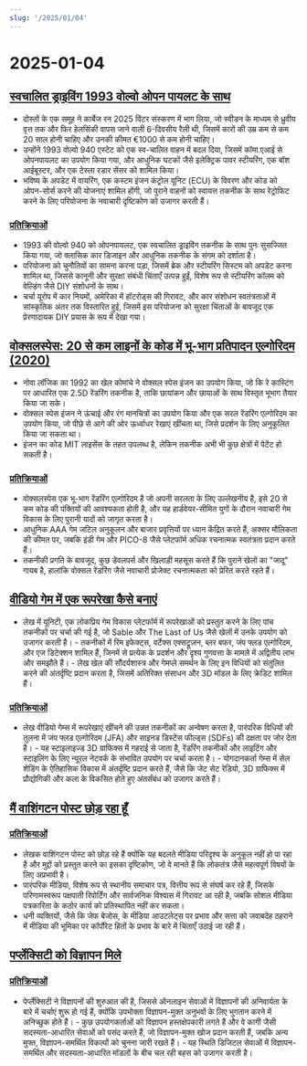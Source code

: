 ```yaml
---
slug: '/2025/01/04'
---
```


# 2025-01-04

## [स्वचालित ड्राइविंग 1993 वोल्वो ओपन पायलट के साथ](https://practicapp.com/carbagepilot-part1/)

- दोस्तों के एक समूह ने कार्बेज रन 2025 विंटर संस्करण में भाग लिया, जो स्वीडन के माध्यम से ध्रुवीय वृत्त तक और फिर हेलसिंकी वापस जाने वाली 6-दिवसीय रैली थी, जिसमें कारों की उम्र कम से कम 20 साल होनी चाहिए और उनकी कीमत €1000 से कम होनी चाहिए।
- उन्होंने 1993 वोल्वो 940 एस्टेट को एक स्व-चालित वाहन में बदल दिया, जिसमें कॉमा.एआई से ओपनपायलट का उपयोग किया गया, और आधुनिक घटकों जैसे इलेक्ट्रिक पावर स्टीयरिंग, एक बॉश आईबूस्टर, और एक टेस्ला रडार सेंसर को शामिल किया।
- भविष्य के अपडेट में वायरिंग, एक कस्टम इंजन कंट्रोल यूनिट (ECU) के विवरण और कोड को ओपन-सोर्स करने की योजनाएं शामिल होंगी, जो पुराने वाहनों को स्वायत्त तकनीक के साथ रेट्रोफिट करने के लिए परियोजना के नवाचारी दृष्टिकोण को उजागर करती हैं।

### [प्रतिक्रियाओं](https://news.ycombinator.com/item?id=42592910)

- 1993 की वोल्वो 940 को ओपनपायलट, एक स्वचालित ड्राइविंग तकनीक के साथ पुनः सुसज्जित किया गया, जो क्लासिक कार डिजाइन और आधुनिक तकनीक के संगम को दर्शाता है।
- परियोजना को चुनौतियों का सामना करना पड़ा, जिसमें ब्रेक और स्टीयरिंग सिस्टम को अपडेट करना शामिल था, जिससे कानूनी और सुरक्षा संबंधी चिंताएँ उत्पन्न हुईं, विशेष रूप से स्टीयरिंग कॉलम को वेल्डिंग जैसे DIY संशोधनों के साथ।
- चर्चा यूरोप में कार नियमों, अमेरिका में हॉटरोड्स की गिरावट, और कार संशोधन स्वतंत्रताओं में सांस्कृतिक अंतर तक विस्तारित हुई, जिसमें इस परियोजना को सुरक्षा चिंताओं के बावजूद एक प्रेरणादायक DIY प्रयास के रूप में देखा गया।

## [वोक्सलस्पेस: 20 से कम लाइनों के कोड में भू-भाग प्रतिपादन एल्गोरिदम (2020)](https://github.com/s-macke/VoxelSpace)

- नोवा लॉजिक का 1992 का खेल कोमांचे ने वोक्सल स्पेस इंजन का उपयोग किया, जो कि रे कास्टिंग पर आधारित एक 2.5D रेंडरिंग तकनीक है, ताकि छायांकन और छायाओं के साथ विस्तृत भूभाग तैयार किया जा सके।
- वोक्सल स्पेस इंजन ने ऊंचाई और रंग मानचित्रों का उपयोग किया और एक सरल रेंडरिंग एल्गोरिदम का उपयोग किया, जो पीछे से आगे की ओर ऊर्ध्वाधर रेखाएं खींचता था, जिसे प्रदर्शन के लिए अनुकूलित किया जा सकता था।
- इंजन का कोड MIT लाइसेंस के तहत उपलब्ध है, लेकिन तकनीक अभी भी कुछ क्षेत्रों में पेटेंट हो सकती है।

### [प्रतिक्रियाओं](https://news.ycombinator.com/item?id=42588956)

- वोक्सलस्पेस एक भू-भाग रेंडरिंग एल्गोरिदम है जो अपनी सरलता के लिए उल्लेखनीय है, इसे 20 से कम कोड की पंक्तियों की आवश्यकता होती है, और यह हार्डवेयर-सीमित युगों के दौरान नवाचारी गेम विकास के लिए पुरानी यादों को जागृत करता है।
- आधुनिक AAA गेम जटिल अनुकूलन और बाजार प्रवृत्तियों पर ध्यान केंद्रित करते हैं, अक्सर मौलिकता की कीमत पर, जबकि इंडी गेम और PICO-8 जैसे प्लेटफॉर्म अधिक रचनात्मक स्वतंत्रता प्रदान करते हैं।
- तकनीकी प्रगति के बावजूद, कुछ डेवलपर्स और खिलाड़ी महसूस करते हैं कि पुराने खेलों का "जादू" गायब है, हालांकि वोक्सल रेंडरिंग जैसे नवाचारी प्रोजेक्ट रचनात्मकता को प्रेरित करते रहते हैं।

## [वीडियो गेम में एक रूपरेखा कैसे बनाएं](https://ameye.dev/notes/rendering-outlines/)

- लेख में यूनिटी, एक लोकप्रिय गेम विकास प्लेटफॉर्म में रूपरेखाओं को प्रस्तुत करने के लिए पांच तकनीकों पर चर्चा की गई है, जो Sable और The Last of Us जैसे खेलों में उनके उपयोग को उजागर करती है। - तकनीकों में रिम इफेक्ट्स, वर्टेक्स एक्सट्रूज़न, ब्लर बफर, जंप फ्लड एल्गोरिदम, और एज डिटेक्शन शामिल हैं, जिनमें से प्रत्येक के प्रदर्शन और दृश्य गुणवत्ता के मामले में अद्वितीय लाभ और समझौते हैं। - लेख खेल की सौंदर्यशास्त्र और गेमप्ले समर्थन के लिए इन विधियों को संतुलित करने की अंतर्दृष्टि प्रदान करता है, जिसमें अतिरिक्त संसाधन और 3D मॉडल के लिए क्रेडिट शामिल हैं।

### [प्रतिक्रियाओं](https://news.ycombinator.com/item?id=42593614)

- लेख वीडियो गेम्स में रूपरेखाएं खींचने की उन्नत तकनीकों का अन्वेषण करता है, पारंपरिक विधियों की तुलना में जंप फ्लड एल्गोरिदम (JFA) और साइनड डिस्टेंस फील्ड्स (SDFs) की दक्षता पर जोर देता है। - यह स्टाइलाइज्ड 3D ग्राफिक्स में गहराई से जाता है, रेंडरिंग तकनीकों और लाइटिंग और स्टाइलिंग के लिए न्यूरल नेटवर्क के संभावित उपयोग पर चर्चा करता है। - योगदानकर्ता गेम्स में सेल शेडिंग के ऐतिहासिक विकास में अंतर्दृष्टि प्रदान करते हैं, जैसे कि जेट सेट रेडियो, 3D ग्राफिक्स में प्रौद्योगिकी और कला के विकसित होते हुए अंतर्संबंध को उजागर करते हैं।

## [मैं वाशिंगटन पोस्ट छोड़ रहा हूँ](https://anntelnaes.substack.com/p/why-im-quitting-the-washington-post)

### [प्रतिक्रियाओं](https://news.ycombinator.com/item?id=42591221)

- लेखक वाशिंगटन पोस्ट को छोड़ रहे हैं क्योंकि यह बदलते मीडिया परिदृश्य के अनुकूल नहीं हो पा रहा है और मुद्दों को प्रस्तुत करने का इसका दृष्टिकोण, जो वे मानते हैं कि लोकतंत्र जैसे महत्वपूर्ण विषयों के लिए अप्रभावी है।
- पारंपरिक मीडिया, विशेष रूप से स्थानीय समाचार पत्र, वित्तीय रूप से संघर्ष कर रहे हैं, जिसके परिणामस्वरूप पक्षपाती रिपोर्टिंग और सार्वजनिक विश्वास में गिरावट आ रही है, जबकि सोशल मीडिया पत्रकारिता के कठोर कार्य को प्रतिस्थापित नहीं कर सकता।
- धनी व्यक्तियों, जैसे कि जेफ बेजोस, के मीडिया आउटलेट्स पर प्रभाव और सत्ता को जवाबदेह ठहराने में मीडिया की भूमिका पर कॉर्पोरेट हितों के प्रभाव के बारे में चिंताएँ उठाई जा रही हैं।

## [पर्प्लेक्सिटी को विज्ञापन मिले](https://twitter.com/damengchen/status/1875296442417607072)

### [प्रतिक्रियाओं](https://news.ycombinator.com/item?id=42589863)

- पेर्प्लेक्सिटी ने विज्ञापनों की शुरुआत की है, जिससे ऑनलाइन सेवाओं में विज्ञापनों की अनिवार्यता के बारे में चर्चाएं शुरू हो गई हैं, क्योंकि उपभोक्ता विज्ञापन-मुक्त अनुभवों के लिए भुगतान करने में अनिच्छुक होते हैं। - कुछ उपयोगकर्ताओं को विज्ञापन हस्तक्षेपकारी लगते हैं और वे कागी जैसी सदस्यता-आधारित सेवाओं को पसंद करते हैं, जो विज्ञापन-मुक्त खोज प्रदान करती हैं, जबकि अन्य मुफ्त, विज्ञापन-समर्थित विकल्पों को चुनना जारी रखते हैं। - यह स्थिति डिजिटल सेवाओं में विज्ञापन-समर्थित और सदस्यता-आधारित मॉडलों के बीच चल रही बहस को उजागर करती है।

<head>
  <meta property="og:title" content="स्वचालित ड्राइविंग 1993 वोल्वो ओपन पायलट के साथ" />
  <meta property="og:type" content="website" />
  <meta property="og:image" content="https://og.cho.sh/api/og/?title=%E0%A4%B8%E0%A5%8D%E0%A4%B5%E0%A4%9A%E0%A4%BE%E0%A4%B2%E0%A4%BF%E0%A4%A4%20%E0%A4%A1%E0%A5%8D%E0%A4%B0%E0%A4%BE%E0%A4%87%E0%A4%B5%E0%A4%BF%E0%A4%82%E0%A4%97%201993%20%E0%A4%B5%E0%A5%8B%E0%A4%B2%E0%A5%8D%E0%A4%B5%E0%A5%8B%20%E0%A4%93%E0%A4%AA%E0%A4%A8%20%E0%A4%AA%E0%A4%BE%E0%A4%AF%E0%A4%B2%E0%A4%9F%20%E0%A4%95%E0%A5%87%20%E0%A4%B8%E0%A4%BE%E0%A4%A5&subheading=%E0%A4%B6%E0%A4%A8%E0%A4%BF%E0%A4%B5%E0%A4%BE%E0%A4%B0%2C%204%20%E0%A4%9C%E0%A4%A8%E0%A4%B5%E0%A4%B0%E0%A5%80%202025%3A%20%E0%A4%B9%E0%A5%88%E0%A4%95%E0%A4%B0%20%E0%A4%B8%E0%A4%AE%E0%A4%BE%E0%A4%9A%E0%A4%BE%E0%A4%B0%20%E0%A4%B8%E0%A4%BE%E0%A4%B0%E0%A4%BE%E0%A4%82%E0%A4%B6" />
</head>
